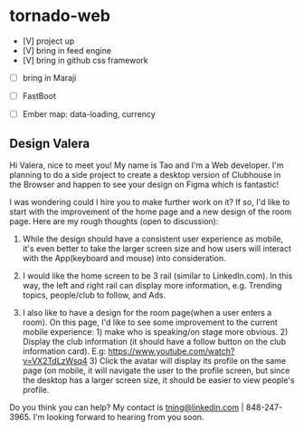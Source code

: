 # tornado-web

- [V] project up
- [V] bring in feed engine
- [V] bring in github css framework
- [ ] bring in Maraji


- [ ] FastBoot
- [ ] Ember map: data-loading, currency

## Design Valera

Hi Valera, nice to meet you! My name is Tao and I'm a Web developer. I'm planning to do a side project to create a desktop version of Clubhouse in the Browser and happen to see your design on Figma which is fantastic!

I was wondering could I hire you to make further work on it? If so, I'd like to start with the improvement of the home page and a new design of the room page. Here are my rough thoughts (open to discussion):

1. While the design should have a consistent user experience as mobile, it's even better to take the larger screen size and how users will interact with the App(keyboard and mouse) into consideration.

2. I would like the home screen to be 3 rail (similar to LinkedIn.com). In this way, the left and right rail can display more information, e.g. Trending topics, people/club to follow, and Ads.

3. I also like to have a design for the room page(when a user enters a room). On this page, I'd like to see some improvement to the current mobile experience: 1) make who is speaking/on stage more obvious. 2) Display the club information (it should have a follow button on the club information card). E.g: https://www.youtube.com/watch?v=VX2TdLzWsq4 3) Click the avatar will display its profile on the same page (on mobile, it will navigate the user to the profile screen, but since the desktop has a larger screen size, it should be easier to view people's profile.

Do you think you can help? My contact is tning@linkedin.com | 848-247-3965. I'm looking forward to hearing from you soon.